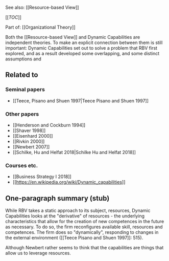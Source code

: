 See also: [[Resource-based View]]

[[_TOC_]]

Part of: [[Organizational Theory]]

Both the [[Resource-based View]] and Dynamic Capabilities are independent theories. To make an explicit connection between them is still important: Dynamic Capabilities set out to solve a problem that RBV first explored, and as a result developed some overlapping, and some distinct assumptions and 

## Related to

### Seminal papers
* [[Teece, Pisano and Shuen 1997|Teece Pisano and Shuen 1997]]

### Other papers
* [[Henderson and Cockburn 1994]]
* [[Shaver 1998]]
* [[Eisenhard 2000]]
* [[Rivkin 2000]]
* [[Newbert 2007]]
* [[Schilke, Hu and Helfat 2018|Schilke Hu and Helfat 2018]]

### Courses etc.
* [[Business Strategy I 2018]]
* [[https://en.wikipedia.org/wiki/Dynamic_capabilities]]

## One-paragraph summary (stub)
While RBV takes a static approach to its subject, resources, Dynamic Capabilities looks at the "derivative" of resources - the underlying characteristics that allow for the creation of new competences in the future as necessary. To do so, the firm reconfigures available skill, resources and competences. The firm does so "dynamically", responding to changes in the external environment ([[Teece Pisano and Shuen 1997]]: 515).

Although Newbert rather seems to think that the capabilities are things that allow us to leverage resources.